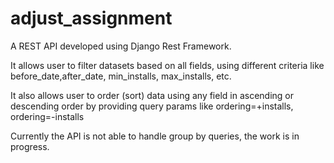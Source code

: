 # adjust_assignment

A REST API developed using Django Rest Framework. 


It allows user to filter datasets based on all fields, using different criteria like before_date,after_date, min_installs, max_installs, etc.

It also allows user to order (sort) data using any field in ascending or descending order by providing query params like ordering=+installs, ordering=-installs 

Currently the API is not able to handle group by queries, the work is in progress.
